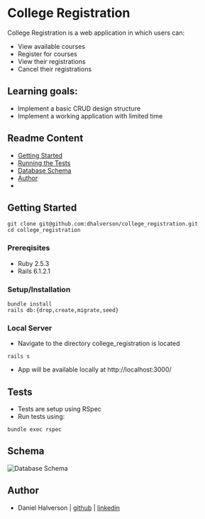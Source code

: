 # College Registration

College Registration is a web application in which users can:
- View available courses
- Register for courses
- View their registrations
- Cancel their registrations

## Learning goals:
- Implement a basic CRUD design structure
- Implement a working application with limited time

## Readme Content
- [Getting Started](#getting-started)
- [Running the Tests](#tests)
- [Database Schema](#schema)
- [Author](#author)
- 
## Getting Started
```
git clone git@github.com:dhalverson/college_registration.git
cd college_registration
```

### Prereqisites
- Ruby 2.5.3
- Rails 6.1.2.1

### Setup/Installation
```
bundle install
rails db:{drop,create,migrate,seed}
```

### Local Server
- Navigate to the directory college_registration is located
```
rails s
```
- App will be available locally at http://localhost:3000/

## Tests
- Tests are setup using RSpec
- Run tests using:
```
bundle exec rspec
```

## Schema
![Database Schema](https://raw.github.com/dhalverson/college_registration/app/assets/images/schema.png?raw=true "Database Schema")

## Author
- Daniel Halverson | [github](https://github.com/dhalverson) | [linkedin](https://www.linkedin.com/in/daniel-halverson/)
